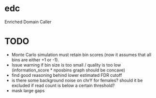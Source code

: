 edc
===

Enriched Domain Caller


TODO
====

* Monte Carlo simulation must retain bin scores (now it assumes that all bins are either +1 or -1).
* Issue warning if bin size is too small / quality is too low (information_score * nposbins graph should be concave)
* find good reasoning behind lower estimated FDR cutoff
* is there some background noise on chrY for females? should it be excluded if read count is below a certain threshold?
* mask large gaps